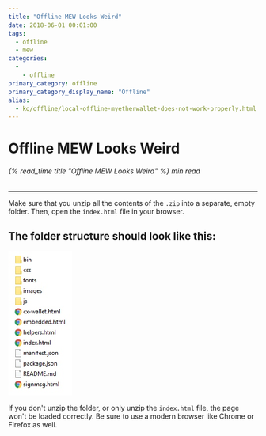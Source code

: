 ```yaml
---
title: "Offline MEW Looks Weird"
date: 2018-06-01 00:01:00
tags:
  - offline
  - mew
categories:
  - 
    - offline
primary_category: offline
primary_category_display_name: "Offline"
alias:
  - ko/offline/local-offline-myetherwallet-does-not-work-properly.html
---
```


# **Offline MEW Looks Weird**

###### {% read_time title "Offline MEW Looks Weird" %} min read

* * *

Make sure that you unzip all the contents of the `.zip` into a separate, empty folder. Then, open the `index.html` file in your browser.

## **The folder structure should look like this:**

<img src="/images/posts/offline/Wb08Tm3.jpg" width="" />

If you don't unzip the folder, or only unzip the `index.html` file, the page won't be loaded correctly. Be sure to use a modern browser like Chrome or Firefox as well.
